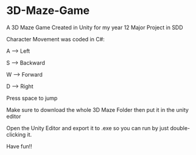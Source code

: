 # 3D-Maze-Game
A 3D Maze Game Created in Unity for my year 12 Major Project in SDD

Character Movement was coded in C#:

A --> Left

S --> Backward

W --> Forward

D --> Right

Press space to jump

Make sure to download the whole 3D Maze Folder then put it in the unity editor

Open the Unity Editor and export it to .exe so you can run by just double-clicking it.

Have fun!!
